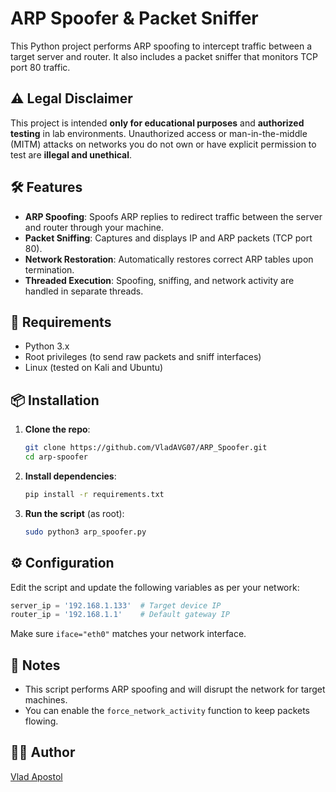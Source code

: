 # ARP Spoofer & Packet Sniffer

This Python project performs ARP spoofing to intercept traffic between a target server and router. It also includes a packet sniffer that monitors TCP port 80 traffic.

## ⚠️ Legal Disclaimer

This project is intended **only for educational purposes** and **authorized testing** in lab environments. Unauthorized access or man-in-the-middle (MITM) attacks on networks you do not own or have explicit permission to test are **illegal and unethical**.


## 🛠️ Features

- **ARP Spoofing**: Spoofs ARP replies to redirect traffic between the server and router through your machine.
- **Packet Sniffing**: Captures and displays IP and ARP packets (TCP port 80).
- **Network Restoration**: Automatically restores correct ARP tables upon termination.
- **Threaded Execution**: Spoofing, sniffing, and network activity are handled in separate threads.


## 🔧 Requirements

- Python 3.x
- Root privileges (to send raw packets and sniff interfaces)
- Linux (tested on Kali and Ubuntu)


## 📦 Installation

1. **Clone the repo**:

   ```bash
   git clone https://github.com/VladAVG07/ARP_Spoofer.git
   cd arp-spoofer
   ```

2. **Install dependencies**:

   ```bash
   pip install -r requirements.txt
   ```

3. **Run the script** (as root):

   ```bash
   sudo python3 arp_spoofer.py
   ```


## ⚙️ Configuration

Edit the script and update the following variables as per your network:

```python
server_ip = '192.168.1.133'  # Target device IP
router_ip = '192.168.1.1'    # Default gateway IP
```

Make sure `iface="eth0"` matches your network interface.


## 📌 Notes

- This script performs ARP spoofing and will disrupt the network for target machines.
- You can enable the `force_network_activity` function to keep packets flowing.


## 👨‍💻 Author

[Vlad Apostol](https://github.com/VladAVG07)
